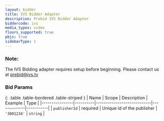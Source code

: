 ```yaml
---
layout: bidder
title: IVS Bidder Adapter
description: Prebid IVS Bidder Adapter
biddercode: ivs
media_types: video
floors_supported: true
pbjs: true
sidebarType: 1
---
```


### Note:

The IVS Bidding adapter requires setup before beginning. Please contact us at prebid@ivs.tv

### Bid Params

{: .table .table-bordered .table-striped }
| Name           | Scope    | Description                | Example     | Type      |
|----------------|----------|----------------------------|-------------|-----------|
| `publisherId`  | required | Unique id of the publisher | `'3001234'` | `string`  |
